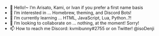 - 👋 Hello!~ I’m Arisato, Kami, or Ivan if you prefer a first name basis
- 👀 I’m interested in ... Homebrew, theming, and Discord Bots!
- 🌱 I’m currently learning ... HTML, JavaScript, Lua, Python..?!
- 💞️ I’m looking to collaborate on ...
nothing, at the moment! Sorry!
- 📫 How to reach me 
Discord: kvmibunny#2755 or on Twitter!
@isoDenji

